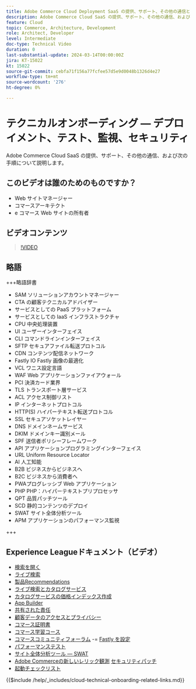 ```yaml
---
title: Adobe Commerce Cloud Deployment SaaS の提供、サポート、その他の通信と、次の手順
description: Adobe Commerce Cloud SaaS の提供、サポート、その他の通信、および次の手順について説明します。
feature: Cloud
topic: Commerce, Architecture, Development
role: Architect, Developer
level: Intermediate
doc-type: Technical Video
duration: 0
last-substantial-update: 2024-03-14T00:00:00Z
jira: KT-15022
kt: 15022
source-git-commit: cebfa71f156a77fcfee57d5e9d0048b1326d4e27
workflow-type: tm+mt
source-wordcount: '276'
ht-degree: 0%

---
```



# テクニカルオンボーディング — デプロイメント、テスト、監視、セキュリティ

Adobe Commerce Cloud SaaS の提供、サポート、その他の通信、および次の手順について説明します。

## このビデオは誰のためのものですか？

- Web サイトマネージャー
- コマースアーキテクト
- e コマース Web サイトの所有者

## ビデオコンテンツ

>[!VIDEO](https://video.tv.adobe.com/v/3427902?learn=on)

## 略語

+++略語辞書

- SAM ソリューションアカウントマネージャー
- CTA の顧客テクニカルアドバイザー
- サービスとしての PaaS プラットフォーム
- サービスとしての IaaS インフラストラクチャ
- CPU 中央処理装置
- UI ユーザーインターフェイス
- CLI コマンドラインインターフェイス
- SFTP セキュアファイル転送プロトコル
- CDN コンテンツ配信ネットワーク
- Fastly IO Fastly 画像の最適化
- VCL ワニス設定言語
- WAF Web アプリケーションファイアウォール
- PCI 決済カード業界
- TLS トランスポート層サービス
- ACL アクセス制御リスト
- IP インターネットプロトコル
- HTTP(S) ハイパーテキスト転送プロトコル
- SSL セキュアソケットレイヤー
- DNS ドメインネームサービス
- DKIM ドメインキー識別メール
- SPF 送信者ポリシーフレームワーク
- API アプリケーションプログラミングインターフェイス
- URL Uniform Resource Locator
- AI 人工知能
- B2B ビジネスからビジネスへ
- B2C ビジネスから消費者へ
- PWAプログレッシブ Web アプリケーション
- PHP PHP：ハイパーテキストプリプロセッサ
- QPT 品質パッチツール
- SCD 静的コンテンツのデプロイ
- SWAT サイト全体分析ツール
- APM アプリケーションのパフォーマンス監視

+++

## Experience Leagueドキュメント（ビデオ）

- [検索を開く](https://experienceleague.adobe.com/docs/commerce-cloud-service/user-guide/configure/service/opensearch.html)
- [ライブ検索](https://experienceleague.adobe.com/docs/commerce-merchant-services/live-search/overview.html)
- [製品Recommendations](https://experienceleague.adobe.com/docs/commerce-merchant-services/product-recommendations/overview.html)
- [ライブ検索とカタログサービス](https://experienceleague.adobe.com/docs/events/adobe-developers-live-recordings/2023/nov2023/nov-commerce/commerce-search-and-catalog-service.html)
- [カタログサービスの価格インデックス作成](https://experienceleague.adobe.com/docs/commerce-merchant-services/price-indexer/price-indexing.html)
- [App Builder](https://experienceleague.adobe.com/docs/commerce-learn/tutorials/adobe-developer-app-builder/app-builder-technical-overview.html)
- [共有された責任](https://experienceleague.adobe.com/docs/commerce-operations/security-and-compliance/shared-responsibility.html)
- [顧客データのアクセスとプライバシー](https://experienceleague.adobe.com/docs/commerce-knowledge-base/kb/announcements/commerce-announcements/adobe-support-customer-data-access-and-privacy.html)
- [コマース証明書](https://experienceleague.adobe.com/docs/certification/program/technical-certifications/ac/ac-overview.html)
- [コマース学習コース](https://learning.adobe.com/catalog.html?products=Commerce)
- [コマースコミュニティフォーラム](https://community.magento.com/)
-= [Fastly を設定](https://experienceleague.adobe.com/docs/commerce-cloud-service/user-guide/cdn/setup-fastly/fastly-configuration.html)
- [パフォーマンステスト](https://experienceleague.adobe.com/docs/commerce-operations/deliver-commerce-at-scale/launch.html)
- [サイト全体分析ツール — SWAT](https://experienceleague.adobe.com/docs/commerce-knowledge-base/kb/support-tools/site-wide-analysis-tool/swat-tool-overview.html?)
- [Adobe Commerceの新しいレリック観測](https://experienceleague.adobe.com/docs/commerce-operations/tools/observation-for-adobe-commerce/intro.html)
  [セキュリティパッチ](https://experienceleague.adobe.com/docs/commerce-operations/release/notes/security-patches/overview.html)
- [起動チェックリスト](https://experienceleague.adobe.com/docs/commerce-cloud-service/user-guide/launch/checklist.html)

{{$include /help/_includes/cloud-technical-onboarding-related-links.md}}
